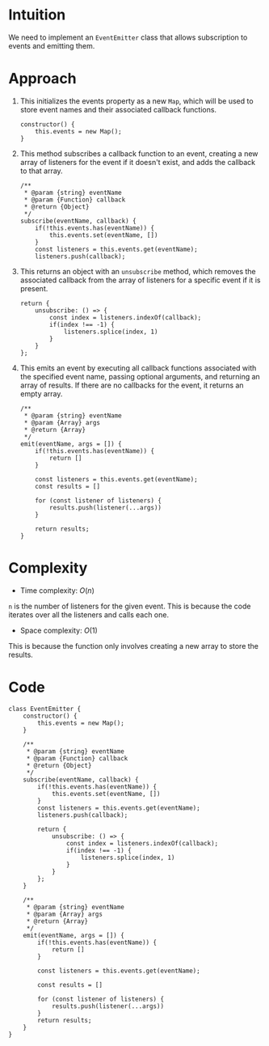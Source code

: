 # Intuition
<!-- Describe your first thoughts on how to solve this problem. -->
We need to implement an `EventEmitter` class that allows subscription to events and emitting them.

# Approach
<!-- Describe your approach to solving the problem. -->
1. This initializes the events property as a new `Map`, which will be used to store event names and their associated callback functions.

    ```
    constructor() {
        this.events = new Map();
    }
    ```

2. This method subscribes a callback function to an event, creating a new array of listeners for the event if it doesn't exist, and adds the callback to that array.

    ```
    /**
     * @param {string} eventName
     * @param {Function} callback
     * @return {Object}
     */
    subscribe(eventName, callback) {
        if(!this.events.has(eventName)) {
            this.events.set(eventName, [])
        }
        const listeners = this.events.get(eventName);
        listeners.push(callback);
    ```

3. This returns an object with an `unsubscribe` method, which removes the associated callback from the array of listeners for a specific event if it is present.

    ```
    return {
        unsubscribe: () => {
            const index = listeners.indexOf(callback);
            if(index !== -1) {
                listeners.splice(index, 1)
            }
        }
    };
    ```

4. This emits an event by executing all callback functions associated with the specified event name, passing optional arguments, and returning an array of results. If there are no callbacks for the event, it returns an empty array.

    ```
    /**
     * @param {string} eventName
     * @param {Array} args
     * @return {Array}
     */
    emit(eventName, args = []) {
        if(!this.events.has(eventName)) {
            return []
        }
        
        const listeners = this.events.get(eventName);
        const results = []
        
        for (const listener of listeners) {
            results.push(listener(...args))
        }
        
        return results;
    }
    ```

# Complexity
- Time complexity: $O(n)$
<!-- Add your time complexity here, e.g. $$O(n)$$ -->
`n` is the number of listeners for the given event. This is because the code iterates over all the listeners and calls each one.

- Space complexity: $O(1)$
<!-- Add your space complexity here, e.g. $$O(n)$$ -->
This is because the function only involves creating a new array to store the results.

# Code
```
class EventEmitter {
    constructor() {
        this.events = new Map();
    }
    
    /**
     * @param {string} eventName
     * @param {Function} callback
     * @return {Object}
     */
	subscribe(eventName, callback) {
        if(!this.events.has(eventName)) {
            this.events.set(eventName, [])
        }
        const listeners = this.events.get(eventName);
        listeners.push(callback);

		return {
            unsubscribe: () => {
                const index = listeners.indexOf(callback);
                if(index !== -1) {
                    listeners.splice(index, 1)
                }
			}
		};
	}
    
    /**
     * @param {string} eventName
     * @param {Array} args
     * @return {Array}
     */
	emit(eventName, args = []) {
        if(!this.events.has(eventName)) {
            return []
        }
        
        const listeners = this.events.get(eventName);

        const results = []

        for (const listener of listeners) {
            results.push(listener(...args))
        }
		return results;
	}
}
```
